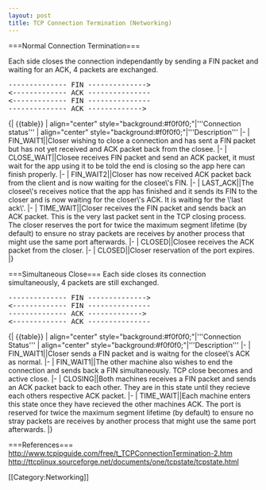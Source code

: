 ```yaml
---
layout: post 
title: TCP Connection Termination (Networking)
---
```


===Normal Connection Termination===

Each side closes the connection independantly by sending a FIN packet and waiting for an ACK, 4 packets are exchanged.
<pre>
-------------- FIN --------------> 
<------------- ACK ---------------
<------------- FIN ---------------
-------------- ACK ------------->
</pre>
{| {{table}}
| align="center" style="background:#f0f0f0;"|'''Connection status'''
| align="center" style="background:#f0f0f0;"|'''Description'''
|-
| FIN_WAIT1||Closer wishing to close a connection and has sent a FIN packet but has not yet received and ACK packet back from the closee.
|-
| CLOSE_WAIT||Closee receives FIN packet and send an ACK packet, it must wait for the app using it to be told the end is closing so the app here can finish properly.
|-
| FIN_WAIT2||Closer has now received ACK packet back from the client and is now waiting for the closee\\'s FIN.
|-
| LAST_ACK||The closee\\'s receives notice that the app has finished and it sends its FIN to the closer and is now waiting for the closer\\'s ACK. It is waiting for the \\'last ack\\'.
|-
| TIME_WAIT||Closer receives the FIN packet and sends back an ACK packet. This is the very last packet sent in the TCP closing process. The closer reserves the port for twice the maximum segment lifetime (by default) to ensure no stray packets are receives by another process that might use the same port afterwards.
|-
| CLOSED||Closee receives the ACK packet from the closer.
|-
| CLOSED||Closer reservation of the port expires.
|}

===Simultaneous Close===
Each side closes its connection simultaneously, 4 packets are still exchanged.
<pre>
-------------- FIN -------------->
<------------- FIN ---------------
-------------- ACK ------------->
<------------- ACK ---------------
</pre>
{| {{table}}
| align="center" style="background:#f0f0f0;"|'''Connection Status'''
| align="center" style="background:#f0f0f0;"|'''Description'''
|-
| FIN_WAIT1||Closer sends a FIN packet and is waitng for the closee\\'s ACK as normal.
|-
| FIN_WAIT1||The other machine also wishes to end the connection and sends back a FIN simultaneously. TCP close becomes and active close.
|-
| CLOSING||Both machines receives a FIN packet and sends an ACK packet back to each other. They are in this state until they recieve each others respective ACK packet.
|-
| TIME_WAIT||Each machine enters this state once they have recieved the other machines ACK. The port is reserved for twice the maximum segment lifetime (by default) to ensure no stray packets are receives by another process that might use the same port afterwards.
|}

===References===
http://www.tcpipguide.com/free/t_TCPConnectionTermination-2.htm<br>
http://ttcplinux.sourceforge.net/documents/one/tcpstate/tcpstate.html

[[Category:Networking]]
